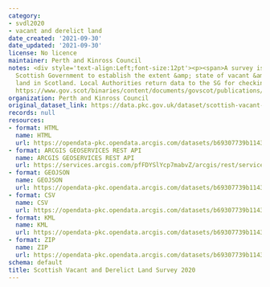 ```yaml
---
category:
- svdl2020
- vacant and derelict land
date_created: '2021-09-30'
date_updated: '2021-09-30'
license: No licence
maintainer: Perth and Kinross Council
notes: <div style='text-align:Left;font-size:12pt'><p><span>A survey issued by the
  Scottish Government to establish the extent &amp; state of vacant &amp; derelict
  land in Scotland. Local Authorities return data to the SG for checking.</span></p><p><span>See
  https://www.gov.scot/binaries/content/documents/govscot/publications/statistics/2019/08/scottish-vacant-and-derelict-land-survey-guidance-notes/documents/scottish-vacant-and-derelict-land-survey-guidance-notes/scottish-vacant-and-derelict-land-survey-guidance-notes/govscot%3Adocument/Scottish%2BVacant%2Band%2BDerelict%2BLand%2BSurvey%2B2020%2B-%2BAdmin%2B-%2BGuidance.pdf</span></p></div>
organization: Perth and Kinross Council
original_dataset_link: https://data.pkc.gov.uk/dataset/scottish-vacant-and-derelict-land-survey-2020
records: null
resources:
- format: HTML
  name: HTML
  url: https://opendata-pkc.opendata.arcgis.com/datasets/b69307739b114345ae6cc7b0dcdfdbb6_0
- format: ARCGIS GEOSERVICES REST API
  name: ARCGIS GEOSERVICES REST API
  url: https://services.arcgis.com/pfFDYSlYcp7mabvZ/arcgis/rest/services/Scottish_Vacant_and_Derelict_Land_Survey_2020/FeatureServer/0
- format: GEOJSON
  name: GEOJSON
  url: https://opendata-pkc.opendata.arcgis.com/datasets/b69307739b114345ae6cc7b0dcdfdbb6_0.geojson?outSR=%7B%22latestWkid%22%3A27700%2C%22wkid%22%3A27700%7D
- format: CSV
  name: CSV
  url: https://opendata-pkc.opendata.arcgis.com/datasets/b69307739b114345ae6cc7b0dcdfdbb6_0.csv?outSR=%7B%22latestWkid%22%3A27700%2C%22wkid%22%3A27700%7D
- format: KML
  name: KML
  url: https://opendata-pkc.opendata.arcgis.com/datasets/b69307739b114345ae6cc7b0dcdfdbb6_0.kml?outSR=%7B%22latestWkid%22%3A27700%2C%22wkid%22%3A27700%7D
- format: ZIP
  name: ZIP
  url: https://opendata-pkc.opendata.arcgis.com/datasets/b69307739b114345ae6cc7b0dcdfdbb6_0.zip?outSR=%7B%22latestWkid%22%3A27700%2C%22wkid%22%3A27700%7D
schema: default
title: Scottish Vacant and Derelict Land Survey 2020
---
```

